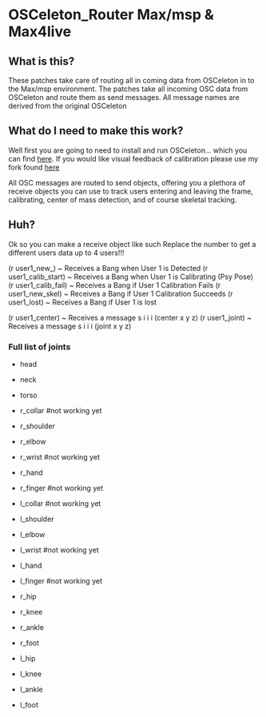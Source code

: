OSCeleton_Router Max/msp & Max4live
=========

What is this?
-------------

These patches take care of routing all in coming data from OSCeleton in to the Max/msp environment.
The patches take all incoming OSC data from OSCeleton and route them as send messages.
All message names are derived from the original OSCeleton


What do I need to make this work?
----------------------------------

Well first you are going to need to install and run OSCeleton... which you can find [here](https://github.com/Sensebloom/OSCeleton).  If you would like visual feedback
of calibration please use my fork found [here](https://github.com/TheAlphaNerd/OSCeleton)

All OSC messages are routed to send objects, offering you a plethora of receive objects
you can use to track users entering and leaving the frame, calibrating, center of mass detection,
and of course skeletal tracking. 

Huh?
----------------------------------

Ok so you can make a receive object like such 
Replace the number to get a different users data up to 4 users!!!


(r user1_new_) ~ Receives a Bang when User 1 is Detected
(r user1_calib_start) ~ Receives a Bang when User 1 is Calibrating (Psy Pose)
(r user1_calib_fail) ~ Receives a Bang if User 1 Calibration Fails
(r user1_new_skel) ~ Receives a Bang if User 1 Calibration Succeeds
(r user1_lost)  ~ Receives a Bang if User 1 is lost

(r user1_center)  ~ Receives a message s i i i (center x y z)
(r user1_joint) ~ Receives a message s i i i (joint x y z)


### Full list of joints

* head
* neck
* torso

* r_collar #not working yet
* r_shoulder
* r_elbow
* r_wrist #not working yet
* r_hand
* r_finger #not working yet

* l_collar #not working yet
* l_shoulder
* l_elbow
* l_wrist #not working yet
* l_hand
* l_finger #not working yet

* r_hip
* r_knee
* r_ankle
* r_foot

* l_hip
* l_knee
* l_ankle
* l_foot
